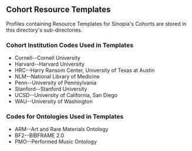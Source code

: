 ## Cohort Resource Templates 
Profiles containing Resource Templates for Sinopia's Cohorts are stored in this
directory's sub-directories. 

### Cohort Institution Codes Used in Templates
* Cornell--Cornell University
* Harvard--Harvard University
* HRC--Harry Ransom Center, University of Texas at Austin
* NLM--National Library of Medicine
* Penn--University of Pennsylvania
* Stanford--Stanford University
* UCSD--University of California, San Diego
* WAU--University of Washington

### Codes for Ontologies Used in Templates
* ARM--Art and Rare Materials Ontology
* BF2--BIBFRAME 2.0
* PMO--Performed Music Ontology
